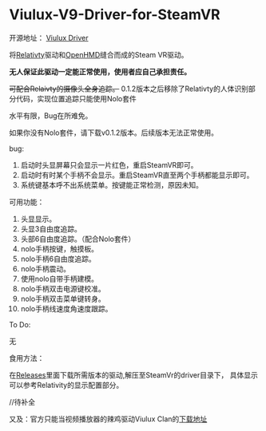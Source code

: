 # Viulux-V9-Driver-for-SteamVR

开源地址： [Viulux Driver](https://github.com/lixiangwuxian/Viulux-Driver)

将[Relativty](https://github.com/relativty/Relativty)驱动和[OpenHMD](https://github.com/OpenHMD/OpenHMD)缝合而成的Steam VR驱动。

**无人保证此驱动一定能正常使用，使用者应自己承担责任。**

~~可配合Relaivty的摄像头全身追踪。~~ 0.1.2版本之后移除了Relativty的人体识别部分代码，实现位置追踪只能使用Nolo套件

水平有限，Bug在所难免。

如果你没有Nolo套件，请下载v0.1.2版本。后续版本无法正常使用。

bug:

1. 启动时头显屏幕只会显示一片红色，重启SteamVR即可。
2. 启动时有时某个手柄不会显示。重启SteamVR直至两个手柄都能显示即可。
3. 系统键基本呼不出系统菜单。按键能正常检测，原因未知。

可用功能：

1. 头显显示。
2. 头显3自由度追踪。
3. 头部6自由度追踪。（配合Nolo套件）
4. nolo手柄按键，触摸板。
5. nolo手柄6自由度追踪。
6. nolo手柄震动。
7. 使用nolo自带手柄建模。
8. nolo手柄双击电源键校准。
9. nolo手柄双击菜单键转身。
10. nolo手柄线速度角速度跟踪。
 
To Do:

无

食用方法：

在[Releases](https://github.com/lixiangwuxian/Viulux-V9-Driver-for-SteamVR/releases)里面下载所需版本的驱动,解压至SteamVr的driver目录下，
具体显示可以参考Relativity的显示配置部分。

//待补全

又及：官方只能当视频播放器的辣鸡驱动Viulux Clan的[下载地址](https://wwi.lanzouw.com/ieijMy1d1hg)
